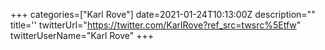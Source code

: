 +++
categories=["Karl Rove"]
date=2021-01-24T10:13:00Z
description=""
title=''
twitterUrl="https://twitter.com/KarlRove?ref_src=twsrc%5Etfw"
twitterUserName="Karl Rove"
+++
